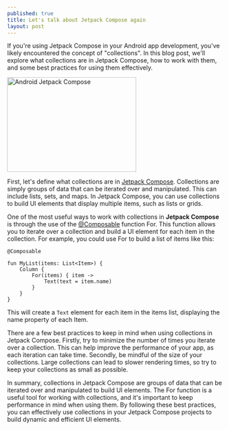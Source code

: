 ```yaml
---
published: true
title: Let's talk about Jetpack Compose again
layout: post
---
```


If you're using Jetpack Compose in your Android app development, you've likely encountered the concept of "collections". In this blog post, we'll explore what collections are in Jetpack Compose, how to work with them, and some best practices for using them effectively.

<img src="http://maikotrindade.github.io/public/img/androidjetpackcompose.png" width="300" height="220" alt="Android Jetpack Compose"/> 

First, let's define what collections are in [Jetpack Compose]. Collections are simply groups of data that can be iterated over and manipulated. This can include lists, sets, and maps. In Jetpack Compose, you can use collections to build UI elements that display multiple items, such as lists or grids.

One of the most useful ways to work with collections in **Jetpack Compose** is through the use of the [@Composable] function For. This function allows you to iterate over a collection and build a UI element for each item in the collection. For example, you could use For to build a list of items like this:

```
@Composable

fun MyList(items: List<Item>) {
    Column {
        For(items) { item ->
            Text(text = item.name)
        }
    }
}
```

This will create a `Text` element for each item in the items list, displaying the name property of each Item.

There are a few best practices to keep in mind when using collections in Jetpack Compose. Firstly, try to minimize the number of times you iterate over a collection. This can help improve the performance of your app, as each iteration can take time. Secondly, be mindful of the size of your collections. Large collections can lead to slower rendering times, so try to keep your collections as small as possible.

In summary, collections in Jetpack Compose are groups of data that can be iterated over and manipulated to build UI elements. The For function is a useful tool for working with collections, and it's important to keep performance in mind when using them. By following these best practices, you can effectively use collections in your Jetpack Compose projects to build dynamic and efficient UI elements.

[@Composable]: https://developer.android.com/jetpack/compose/mental-model

[Jetpack Compose]: https://developer.android.com/jetpack/compose?gclsrc=ds&gclsrc=ds